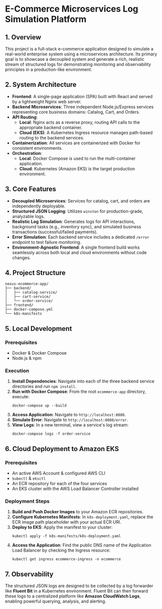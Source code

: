 # E-Commerce Microservices Log Simulation Platform

## 1. Overview

This project is a full-stack e-commerce application designed to simulate a real-world enterprise system using a microservices architecture. Its primary goal is to showcase a decoupled system and generate a rich, realistic stream of structured logs for demonstrating monitoring and observability principles in a production-like environment.

## 2. System Architecture

* **Frontend**: A single-page application (SPA) built with React and served by a lightweight Nginx web server.
* **Backend Microservices**: Three independent Node.js/Express services representing core business domains: Catalog, Cart, and Orders.
* **API Routing**:
    * **Local**: Nginx acts as a reverse proxy, routing API calls to the appropriate backend container.
    * **Cloud (EKS)**: A Kubernetes Ingress resource manages path-based routing to the backend services.
* **Containerization**: All services are containerized with Docker for consistent environments.
* **Orchestration**:
    * **Local**: Docker Compose is used to run the multi-container application.
    * **Cloud**: Kubernetes (Amazon EKS) is the target production environment.

## 3. Core Features

* **Decoupled Microservices**: Services for catalog, cart, and orders are independently deployable.
* **Structured JSON Logging**: Utilizes `winston` for production-grade, analyzable logs.
* **Realistic Log Simulation**: Generates logs for API interactions, background tasks (e.g., inventory sync), and simulated business transactions (successful/failed payments).
* **Error Simulation**: Each backend service includes a dedicated `/error` endpoint to test failure monitoring.
* **Environment-Agnostic Frontend**: A single frontend build works seamlessly across both local and cloud environments without code changes.

## 4. Project Structure
```
nexus-ecommerce-app/
├── backend/
│   ├── catalog-service/
│   ├── cart-service/
│   └── order-service/
├── frontend/
├── docker-compose.yml
└── k8s-manifests
```

## 5. Local Development

### Prerequisites

* Docker & Docker Compose
* Node.js & npm

### Execution

1.  **Install Dependencies**: Navigate into each of the three backend service directories and run `npm install`.
2.  **Run with Docker Compose**: From the root `ecommerce-app` directory, execute:
    ```
    docker-compose up --build
    ```
3.  **Access Application**: Navigate to `http://localhost:8080`.
4.  **Simulate Error**: Navigate to `http://localhost:8080/error`.
5.  **View Logs**: In a new terminal, view a service's log stream:
    ```
    docker-compose logs -f order-service
    ```

## 6. Cloud Deployment to Amazon EKS

### Prerequisites

* An active AWS Account & configured AWS CLI
* `kubectl` & `eksctl`
* An ECR repository for each of the four services
* An EKS cluster with the AWS Load Balancer Controller installed

### Deployment Steps

1.  **Build and Push Docker Images** to your Amazon ECR repositories.
2.  **Configure Kubernetes Manifests**: In `k8s-deployment.yaml`, replace the ECR image path placeholder with your actual ECR URI.
3.  **Deploy to EKS**: Apply the manifest to your cluster:
    ```
    kubectl apply -f k8s-manifests/k8s-deployment.yaml
    ```
4.  **Access the Application**: Find the public DNS name of the Application Load Balancer by checking the Ingress resource:
    ```
    kubectl get ingress ecommerce-ingress -n ecommerce
    ```

## 7. Observability

The structured JSON logs are designed to be collected by a log forwarder like **Fluent Bit** in a Kubernetes environment. Fluent Bit can then forward these logs to a centralized platform like **Amazon CloudWatch Logs**, enabling powerful querying, analysis, and alerting.
